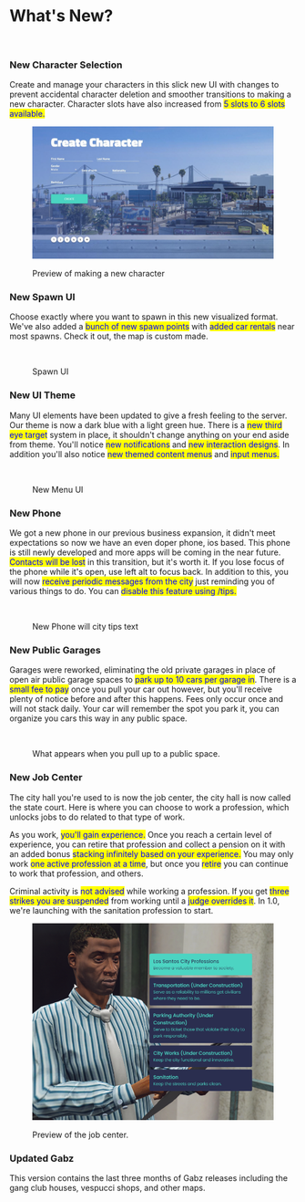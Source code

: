 # What's New?

<figure><img src="https://i.imgur.com/zCYK1Fn.png" alt=""><figcaption></figcaption></figure>

### New Character Selection

Create and manage your characters in this slick new UI with changes to prevent accidental character deletion and smoother transitions to making a new character. Character slots have also increased from <mark style="color:blue;">5 slots to 6 slots available.</mark>

&#x20;<mark style="color:blue;"></mark>&#x20;

<figure><img src="../../.gitbook/assets/image (1).png" alt=""><figcaption><p>Preview of making a new character</p></figcaption></figure>

### New Spawn UI

Choose exactly where you want to spawn in this new visualized format. We've also added a <mark style="color:blue;">bunch of new spawn points</mark> with <mark style="color:blue;">added car rentals</mark> near most spawns. Check it out, the map is custom made.

&#x20;

<figure><img src="https://i.imgur.com/Z6lsHMN.jpeg" alt=""><figcaption><p>Spawn UI</p></figcaption></figure>

### New UI Theme

Many UI elements have been updated to give a fresh feeling to the server. Our theme is now a dark blue with a light green hue. There is a <mark style="color:blue;">new third eye target</mark> system in place, it shouldn't change anything on your end aside from theme. You'll notice <mark style="color:blue;">new notifications</mark> and <mark style="color:blue;">new interaction designs</mark>. In addition you'll also notice <mark style="color:blue;">new themed content menus</mark> and <mark style="color:blue;">input menus.</mark>

<figure><img src="https://i.imgur.com/ww0glH6.png" alt=""><figcaption><p>New Menu UI</p></figcaption></figure>

### New Phone

We got a new phone in our previous business expansion, it didn't meet expectations so now we have an even doper phone, ios based. This phone is still newly developed and more apps will be coming in the near future. <mark style="color:blue;">Contacts will be lost</mark> in this transition, but it's worth it. If you lose focus of the phone while it's open, use left alt to focus back. In addition to this, you will now <mark style="color:blue;">receive periodic messages from the city</mark> just reminding you of various things to do. You can <mark style="color:blue;">disable this feature using /tips.</mark>

<figure><img src="https://i.imgur.com/hi93vqh.png" alt=""><figcaption><p>New Phone will city tips text</p></figcaption></figure>

### New Public Garages

Garages were reworked, eliminating the old private garages in place of open air public garage spaces to <mark style="color:blue;">park up to 10 cars per garage in</mark>. There is a <mark style="color:blue;">small fee to pay</mark> once you pull your car out however, but you'll receive plenty of notice before and after this happens. Fees only occur once and will not stack daily. Your car will remember the spot you park it, you can organize you cars this way in any public space.

<figure><img src="https://i.imgur.com/CGjJzJK.png" alt=""><figcaption><p>What appears when you pull up to a public space.</p></figcaption></figure>

### New Job Center

The city hall you're used to is now the job center, the city hall is now called the state court. Here is where you can choose to work a profession, which unlocks jobs to do related to that type of work.&#x20;

As you work, <mark style="color:blue;">you'll gain experience.</mark> Once you reach a certain level of experience, you can retire that profession and collect a pension on it with an added bonus <mark style="color:blue;">stacking infinitely based on your experience.</mark> You may only work <mark style="color:blue;">one active profession at a time</mark>, but once you <mark style="color:blue;">retire</mark> you can continue to work that profession, and others.

Criminal activity is <mark style="color:blue;">not advised</mark> while working a profession. If you get <mark style="color:blue;">three strikes you are suspended</mark> from working until a <mark style="color:blue;">judge overrides it</mark>. In 1.0, we're launching with the sanitation profession to start.

<figure><img src="../../.gitbook/assets/image.png" alt=""><figcaption><p>Preview of the job center.</p></figcaption></figure>

### Updated Gabz

This version contains the last three months of Gabz releases including the gang club houses, vespucci shops, and other maps.&#x20;
